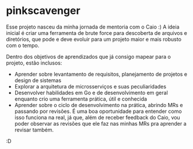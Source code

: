 # pinkscavenger

Esse projeto nasceu da minha jornada de mentoria com o Caio :)
A ideia inicial é criar uma ferramenta de brute force para descoberta de arquivos e diretórios, que pode e deve evoluir para um projeto maior e mais robusto com o tempo.

Dentro dos objetivos de aprendizados que já consigo mapear para o projeto, estão inclusos:

- Aprender sobre levantamento de requisitos, planejamento de projetos e design de sistemas
- Explorar a arquitetura de microsserviços e suas peculiaridades
- Desenvolver habilidades em Go e de desenvolvimento em geral enquanto crio uma ferramenta prática, útil e conhecida
- Aprender sobre o ciclo de desenvolvimento na prática, abrindo MRs e passando por revisões. É uma boa oportunidade para entender como isso funciona na real, já que, além de receber feedback do Caio, vou poder observar as revisões que ele faz nas minhas MRs pra aprender a revisar também.

:D